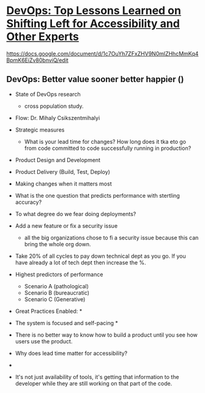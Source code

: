 # [DevOps: Top Lessons Learned on Shifting Left for Accessibility and Other Experts](https://www.deque.com/axe-con/sessions/top-lessons-learned-on-shifting-left-for-accessibility-and-other-experts/)

https://docs.google.com/document/d/1c7OuYh7ZFxZHV9N0mlZHhcMmKq4BpmK6EiZv80bnviQ/edit 

## DevOps: Better value sooner better happier ()
* State of DevOps research
  * cross population study.

* Flow: Dr. Mihaly Csikszentmihalyi

* Strategic measures
  * What is your lead time for changes? How long does it tka eto go from code committed to code successfully running in production?
* Product Design and Development
* Product Delivery (Build, Test, Deploy)
* Making changes when it matters most
* What is the one question that predicts performance with stertling accuracy?
* To what degree do we fear doing deployments?

* Add a new feature or fix a security issue
  * all the big organizations chose to fi a security issue because this can bring the whole org down.

* Take 20% of all cycles to pay down technical dept as you go. If you have already a lot of tech dept then increase the %.
* Highest predictors of performance
  * Scenario A (pathological)
  * Scenario B (bureaucratic)
  * Scenario C (Generative)

* Great Practices Enabled:
  * 
* The system is focused and self-pacing
  *  

* There is no better way to know how to build a product until you see how users use the product.

*  Why does lead time matter for accessibility?
  *
 * It's not just availability of tools, it's getting that information to the developer while they are still working on that part of the code.
